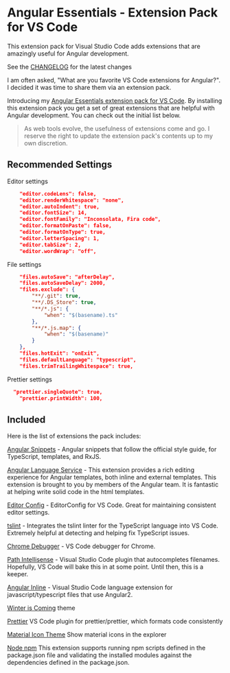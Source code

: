 # Angular Essentials - Extension Pack for VS Code
This extension pack for Visual Studio Code adds extensions that are amazingly useful for Angular development.

See the [CHANGELOG](https://github.com/johnpapa/vscode-angular-essentials/blob/master/CHANGELOG.md) for the latest changes

I am often asked, "What are you favorite VS Code extensions for Angular?". I decided it was time to share them via an extension pack.

Introducing my [Angular Essentials extension pack for VS Code](https://marketplace.visualstudio.com/items?itemName=johnpapa.angular-essentials). By installing this extension pack you get a set of great extensions that are helpful with Angular development. You can check out the initial list below.

> As web tools evolve, the usefulness of extensions come and go. I reserve the right to update the extension pack's contents up to my own discretion.

## Recommended Settings

Editor settings

```json
	"editor.codeLens": false,
	"editor.renderWhitespace": "none",
	"editor.autoIndent": true,
	"editor.fontSize": 14,
	"editor.fontFamily": "Inconsolata, Fira code",
	"editor.formatOnPaste": false,
	"editor.formatOnType": true,
	"editor.letterSpacing": 1,
	"editor.tabSize": 2,
	"editor.wordWrap": "off",
```

File settings

```json
	"files.autoSave": "afterDelay",
	"files.autoSaveDelay": 2000,
	"files.exclude": {
		"**/.git": true,
		"**/.DS_Store": true,
		"**/*.js": {
			"when": "$(basename).ts"
		},
		"**/*.js.map": {
			"when": "$(basename)"
		}
	},
	"files.hotExit": "onExit",
	"files.defaultLanguage": "typescript",
	"files.trimTrailingWhitespace": true,
```

Prettier settings

```json
  "prettier.singleQuote": true,
	"prettier.printWidth": 100,
```

## Included

Here is the list of extensions the pack includes:

[Angular Snippets](https://marketplace.visualstudio.com/items?itemName=johnpapa.Angular2) - Angular snippets that follow the official style guide, for TypeScript, templates, and RxJS.

[Angular Language Service](https://marketplace.visualstudio.com/items?itemName=Angular.ng-template) - This extension provides a rich editing experience for Angular templates, both inline and external templates. This extension is brought to you by members of the Angular team. It is fantastic at helping write solid code in the html templates.

[Editor Config](https://marketplace.visualstudio.com/items?itemName=EditorConfig.EditorConfig) - EditorConfig for VS Code. Great for maintaining consistent editor settings.

[tslint](https://marketplace.visualstudio.com/items?itemName=eg2.tslint) - Integrates the tslint linter for the TypeScript language into VS Code. Extremely helpful at detecting and helping fix TypeScript issues.

[Chrome Debugger](https://marketplace.visualstudio.com/items?itemName=msjsdiag.debugger-for-chrome) - VS Code debugger for Chrome.

[Path Intellisense](https://marketplace.visualstudio.com/items?itemName=christian-kohler.path-intellisense) - Visual Studio Code plugin that autocompletes filenames. Hopefully, VS Code will bake this in at some point. Until then, this is a keeper.

[Angular Inline](https://marketplace.visualstudio.com/items?itemName=natewallace.angular2-inline) - Visual Studio Code language extension for javascript/typescript files that use Angular2.

[Winter is Coming](https://marketplace.visualstudio.com/items?itemName=johnpapa.winteriscoming) theme

[Prettier](https://marketplace.visualstudio.com/items?itemName=esbenp.prettier-vscode) VS Code plugin for prettier/prettier, which formats code consistently

[Material Icon Theme](https://marketplace.visualstudio.com/items?itemName=pkief.material-icon-theme) Show material icons in the explorer

[Node npm](https://marketplace.visualstudio.com/items?itemName=eg2.vscode-npm-script) This extension supports running npm scripts defined in the package.json file and validating the installed modules against the dependencies defined in the package.json.
